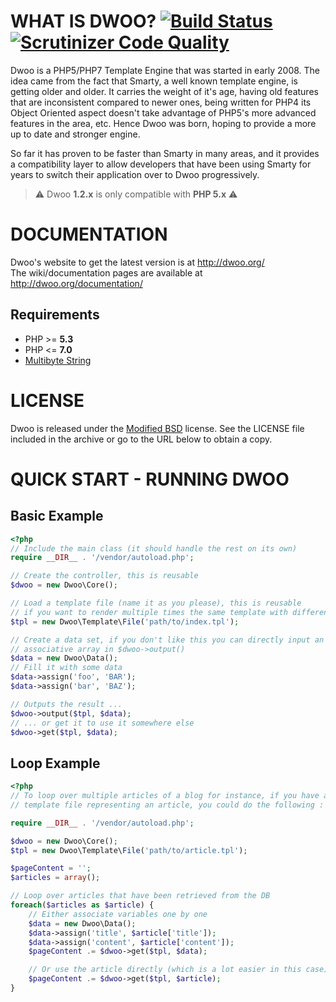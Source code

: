 WHAT IS DWOO? [![Build Status](https://travis-ci.org/dwoo-project/dwoo.svg?branch=1.2)](https://travis-ci.org/dwoo-project/dwoo) [![Scrutinizer Code Quality](https://scrutinizer-ci.com/g/dwoo-project/dwoo/badges/quality-score.png?b=1.2)](https://scrutinizer-ci.com/g/dwoo-project/dwoo/?branch=1.2)
=============
Dwoo is a PHP5/PHP7 Template Engine that was started in early 2008. The idea came
from the fact that Smarty, a well known template engine, is getting older and
older. It carries the weight of it's age, having old features that are
inconsistent compared to newer ones, being written for PHP4 its Object
Oriented aspect doesn't take advantage of PHP5's more advanced features in
the area, etc. Hence Dwoo was born, hoping to provide a more up to date and
stronger engine.

So far it has proven to be faster than Smarty in many areas, and it provides
a compatibility layer to allow developers that have been using Smarty for
years to switch their application over to Dwoo progressively.

> ⚠ Dwoo **1.2.x** is only compatible with **PHP 5.x** ⚠

DOCUMENTATION
=============
Dwoo's website to get the latest version is at http://dwoo.org/   
The wiki/documentation pages are available at http://dwoo.org/documentation/

Requirements
------------
* PHP >= **5.3**
* PHP <= **7.0**
* [Multibyte String](http://php.net/manual/en/book.mbstring.php)

LICENSE
=======
Dwoo is released under the [Modified BSD](./LICENSE) license.
See the LICENSE file included in the archive or go to the URL below to obtain
a copy.

QUICK START - RUNNING DWOO
==========================

Basic Example
-------------
```php
<?php
// Include the main class (it should handle the rest on its own)
require __DIR__ . '/vendor/autoload.php';

// Create the controller, this is reusable
$dwoo = new Dwoo\Core();

// Load a template file (name it as you please), this is reusable
// if you want to render multiple times the same template with different data
$tpl = new Dwoo\Template\File('path/to/index.tpl');

// Create a data set, if you don't like this you can directly input an
// associative array in $dwoo->output()
$data = new Dwoo\Data();
// Fill it with some data
$data->assign('foo', 'BAR');
$data->assign('bar', 'BAZ');

// Outputs the result ...
$dwoo->output($tpl, $data);
// ... or get it to use it somewhere else
$dwoo->get($tpl, $data);
```

Loop Example
------------
```php
<?php
// To loop over multiple articles of a blog for instance, if you have a
// template file representing an article, you could do the following :

require __DIR__ . '/vendor/autoload.php';

$dwoo = new Dwoo\Core();
$tpl = new Dwoo\Template\File('path/to/article.tpl');

$pageContent = '';
$articles = array();

// Loop over articles that have been retrieved from the DB
foreach($articles as $article) {
    // Either associate variables one by one
    $data = new Dwoo\Data();
    $data->assign('title', $article['title']);
    $data->assign('content', $article['content']);
    $pageContent .= $dwoo->get($tpl, $data);

    // Or use the article directly (which is a lot easier in this case)
    $pageContent .= $dwoo->get($tpl, $article);
}
```
